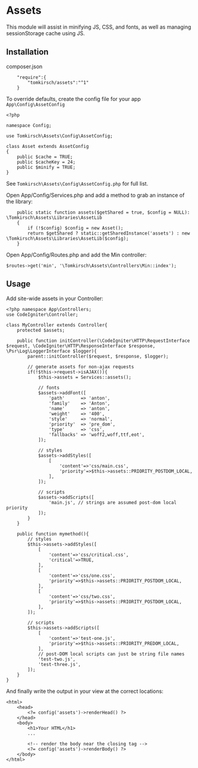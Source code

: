 # Assets

This module will assist in minifying JS, CSS, and fonts, as well as managing sessionStorage cache using JS.

## Installation

composer.json

```
	"require":{
		"tomkirsch/assets":"^1"
	}
```

To override defaults, create the config file for your app `App\Config\AssetConfig`

```
<?php

namespace Config;

use Tomkirsch\Assets\Config\AssetConfig;

class Asset extends AssetConfig
{
	public $cache = TRUE;
	public $cacheKey = 24;
	public $minify = TRUE;
}

```

See `Tomkirsch\Assets\Config\AssetConfig.php` for full list.

Open App/Config/Services.php and add a method to grab an instance of the library:

```
	public static function assets($getShared = true, $config = NULL): \Tomkirsch\Assets\Libraries\AssetLib
    {
        if (!$config) $config = new Asset();
        return $getShared ? static::getSharedInstance('assets') : new \Tomkirsch\Assets\Libraries\AssetLib($config);
    }
```

Open App/Config/Routes.php and add the Min controller:

```
$routes->get('min', '\Tomkirsch\Assets\Controllers\Min::index');
```

## Usage

Add site-wide assets in your Controller:

```
<?php namespace App\Controllers;
use CodeIgniter\Controller;

class MyController extends Controller{
	protected $assets;

	public function initController(\CodeIgniter\HTTP\RequestInterface $request, \CodeIgniter\HTTP\ResponseInterface $response, \Psr\Log\LoggerInterface $logger){
		parent::initController($request, $response, $logger);

		// generate assets for non-ajax requests
		if(!$this->request->isAJAX()){
			$this->assets = Services::assets();

			// fonts
			$assets->addFont([
				'path'		=> 'anton',
				'family'	=> 'Anton',
				'name'		=> 'anton',
				'weight'	=> '400',
				'style'		=> 'normal',
				'priority'	=> 'pre_dom',
				'type'		=> 'css',
				'fallbacks'	=> 'woff2,woff,ttf,eot',
			]);

			// styles
			$assets->addStyles([
				[
					'content'=>'css/main.css',
					'priority'=>$this->assets::PRIORITY_POSTDOM_LOCAL,
				],
			]);

			// scripts
			$assets->addScripts([
				'main.js', // strings are assumed post-dom local priority
			]);
		}
	}

	public function mymethod(){
		// styles
		$this->assets->addStyles([
			[
				'content'=>'css/critical.css',
				'critical'=>TRUE,
			],
			[
				'content'=>'css/one.css',
				'priority'=>$this->assets::PRIORITY_POSTDOM_LOCAL,
			],
			[
				'content'=>'css/two.css',
				'priority'=>$this->assets::PRIORITY_POSTDOM_LOCAL,
			],
		]);

		// scripts
		$this->assets->addScripts([
			[
				'content'=>'test-one.js',
				'priority'=>$this->assets::PRIORITY_PREDOM_LOCAL,
			],
			// post-DOM local scripts can just be string file names
			'test-two.js',
			'test-three.js',
		]);
	}
}
```

And finally write the output in your view at the correct locations:

```
<html>
	<head>
		<?= config('assets')->renderHead() ?>
	</head>
	<body>
		<h1>Your HTML</h1>
		...

		<!-- render the body near the closing tag -->
		<?= config('assets')->renderBody() ?>
	</body>
</html>
```
